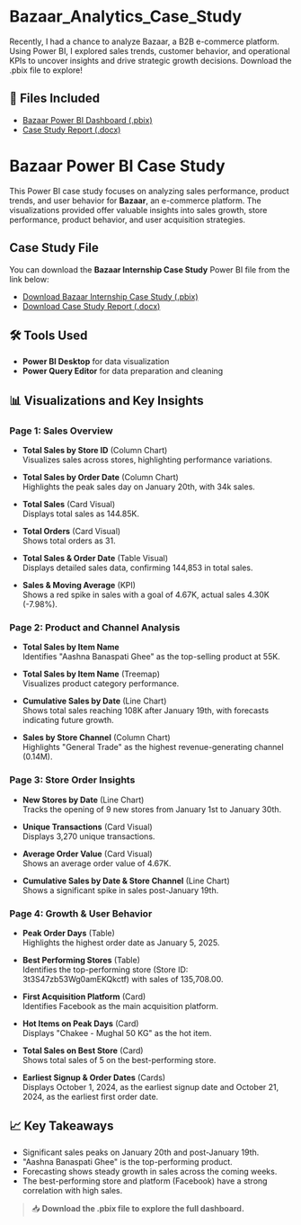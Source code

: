# Bazaar_Analytics_Case_Study
Recently, I had a chance to analyze Bazaar, a B2B e-commerce platform. Using Power BI, I explored sales trends, customer behavior, and operational KPIs to uncover insights and drive strategic growth decisions. Download the .pbix file to explore!
## 📁 Files Included
- [Bazaar Power BI Dashboard (.pbix)](https://github.com/AbdulNafeSaad/Bazaar_Analytics_Case_Study/blob/main/Bazaar_Power_BI_Dashboard.pbix)
- [Case Study Report (.docx)](https://github.com/AbdulNafeSaad/Bazaar_Analytics_Case_Study/blob/main/Case_Study_Report.docx)


# Bazaar Power BI Case Study

This Power BI case study focuses on analyzing sales performance, product trends, and user behavior for **Bazaar**, an e-commerce platform. The visualizations provided offer valuable insights into sales growth, store performance, product behavior, and user acquisition strategies.

## Case Study File

You can download the **Bazaar Internship Case Study** Power BI file from the link below:

- [Download Bazaar Internship Case Study (.pbix)](https://github.com/AbdulNafeSaad/Bazaar_Analytics_Case_Study/blob/main/Bazaar%20Internship%20Case%20Study%20Final%20Version.pbix)
- [Download Case Study Report (.docx)](https://github.com/AbdulNafeSaad/Bazaar_Analytics_Case_Study/blob/main/Case%20Study%20Analytics%20Bazaar.docx)

## 🛠 Tools Used
- **Power BI Desktop** for data visualization
- **Power Query Editor** for data preparation and cleaning

## 📊 Visualizations and Key Insights

### Page 1: **Sales Overview**
- **Total Sales by Store ID** (Column Chart)  
  Visualizes sales across stores, highlighting performance variations.
  
- **Total Sales by Order Date** (Column Chart)  
  Highlights the peak sales day on January 20th, with 34k sales.

- **Total Sales** (Card Visual)  
  Displays total sales as 144.85K.

- **Total Orders** (Card Visual)  
  Shows total orders as 31.

- **Total Sales & Order Date** (Table Visual)  
  Displays detailed sales data, confirming 144,853 in total sales.

- **Sales & Moving Average** (KPI)  
  Shows a red spike in sales with a goal of 4.67K, actual sales 4.30K (-7.98%).

### Page 2: **Product and Channel Analysis**
- **Total Sales by Item Name**  
  Identifies "Aashna Banaspati Ghee" as the top-selling product at 55K.

- **Total Sales by Item Name** (Treemap)  
  Visualizes product category performance.

- **Cumulative Sales by Date** (Line Chart)  
  Shows total sales reaching 108K after January 19th, with forecasts indicating future growth.

- **Sales by Store Channel** (Column Chart)  
  Highlights "General Trade" as the highest revenue-generating channel (0.14M).

### Page 3: **Store Order Insights**
- **New Stores by Date** (Line Chart)  
  Tracks the opening of 9 new stores from January 1st to January 30th.

- **Unique Transactions** (Card Visual)  
  Displays 3,270 unique transactions.

- **Average Order Value** (Card Visual)  
  Shows an average order value of 4.67K.

- **Cumulative Sales by Date & Store Channel** (Line Chart)  
  Shows a significant spike in sales post-January 19th.

### Page 4: **Growth & User Behavior**
- **Peak Order Days** (Table)  
  Highlights the highest order date as January 5, 2025.

- **Best Performing Stores** (Table)  
  Identifies the top-performing store (Store ID: 3t3S47zb53Wg0amEKQkctf) with sales of 135,708.00.

- **First Acquisition Platform** (Card)  
  Identifies Facebook as the main acquisition platform.

- **Hot Items on Peak Days** (Card)  
  Displays "Chakee - Mughal 50 KG" as the hot item.

- **Total Sales on Best Store** (Card)  
  Shows total sales of 5 on the best-performing store.

- **Earliest Signup & Order Dates** (Cards)  
  Displays October 1, 2024, as the earliest signup date and October 21, 2024, as the earliest first order date.

## 📈 Key Takeaways
- Significant sales peaks on January 20th and post-January 19th.
- "Aashna Banaspati Ghee" is the top-performing product.
- Forecasting shows steady growth in sales across the coming weeks.
- The best-performing store and platform (Facebook) have a strong correlation with high sales.

> 📥 **Download the .pbix file to explore the full dashboard.**
